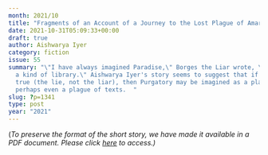 ```yaml
---
month: 2021/10
title: "Fragments of an Account of a Journey to the Lost Plague of Amarpur "
date: 2021-10-31T05:09:33+00:00
draft: true
author: Aishwarya Iyer
category: fiction
issue: 55
summary: "\"I have always imagined Paradise,\" Borges the Liar wrote, \"will be
  a kind of library.\" Aishwarya Iyer's story seems to suggest that if that is
  true (the lie, not the liar), then Purgatory may be imagined as a plague,
  perhaps even a plague of texts.  "
slug: ?p=1341
type: post
year: "2021"
---
```

(_To preserve the format of the short story, we have made it available in a PDF document._ __Please click_ [here][1] _to access.)__

 [1]: http://bombayliterarymagazine.com/wp-content/uploads/2021/11/Aishwarya-Iyer-Fragments.docx.pdf
